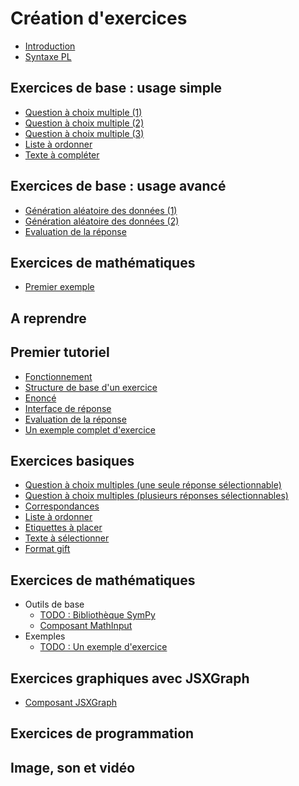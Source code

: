 # Création d'exercices

* [Introduction](intro.md)
* [Syntaxe PL](syntaxe_pl.md)

## Exercices de base : usage simple

* [Question à choix multiple (1)](radio.md)
* [Question à choix multiple (2)](checkbox.md)
* [Question à choix multiple (3)](checkbox_rw.md)
* [Liste à ordonner](sortlist.md)
* [Texte à compléter](filltext.md)

## Exercices de base : usage avancé

* [Génération aléatoire des données (1)](before.md)
* [Génération aléatoire des données (2)](before_csv.md)
* [Evaluation de la réponse](evaluator.md)

## Exercices de mathématiques

* [Premier exemple]()


## A reprendre

## Premier tutoriel

* [Fonctionnement](premier_tut/fonctionnement_before_evaluator.md)
* [Structure de base d'un exercice](premier_tut/structure_base_exercice.md)
* [Enoncé](premier_tut/enonce.md)
* [Interface de réponse](premier_tut/interface_reponse.md)
* [Evaluation de la réponse](premier_tut/evaluation_reponse.md)
* [Un exemple complet d'exercice](premier_tut/exemple_complet_exercice.md)

## Exercices basiques

* [Question à choix multiples (une seule réponse sélectionnable)](basic/radio.md)
* [Question à choix multiples (plusieurs réponses sélectionnables)](basic/checkbox.md)
* [Correspondances](basic/matchlist.md)
* [Liste à ordonner](basic/sortlist.md)
* [Etiquettes à placer](basic/dragdrop.md)
* [Texte à sélectionner](basic/textselect.md)
* [Format gift](basic/gift.md)

## Exercices de mathématiques

* Outils de base
    * [TODO : Bibliothèque SymPy](index.md)
    * [Composant MathInput](composant_mathinput.md)
* Exemples
    * [TODO : Un exemple d'exercice](index.md)

## Exercices graphiques avec JSXGraph

* [Composant JSXGraph](composant_jsxgraph.md)

## Exercices de programmation

## Image, son et vidéo
